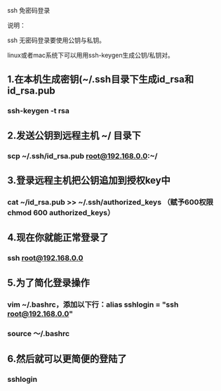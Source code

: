 ssh 免密码登录

说明：

ssh 无密码登录要使用公钥与私钥。

linux或者mac系统下可以用用ssh-keygen生成公钥/私钥对。

## 1.在本机生成密钥(~/.ssh目录下生成id_rsa和id_rsa.pub
	
### ssh-keygen -t rsa

## 2.发送公钥到远程主机 ~/ 目录下

### scp  ~/.ssh/id_rsa.pub root@192.168.0.0:~/

## 3.登录远程主机把公钥追加到授权key中

### cat ~/id_rsa.pub >> ~/.ssh/authorized_keys （赋予600权限  chmod 600 authorized_keys）

## 4.现在你就能正常登录了

### ssh root@192.168.0.0

## 5.为了简化登录操作
### vim ~/.bashrc，添加以下行：alias sshlogin = "ssh root@192.168.0.0"
 
### source  ～/.bashrc
## 6.然后就可以更简便的登陆了
### sshlogin